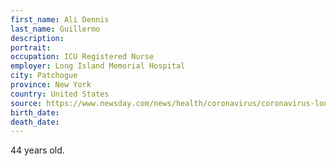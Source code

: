 ```yaml
---
first_name: Ali Dennis
last_name: Guillermo
description: 
portrait: 
occupation: ICU Registered Nurse
employer: Long Island Memorial Hospital
city: Patchogue
province: New York
country: United States
source: https://www.newsday.com/news/health/coronavirus/coronavirus-long-island-new-york-1.43737261
birth_date: 
death_date: 
---
```


44 years old.